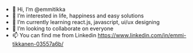 - 👋 Hi, I’m @emmitikka
- 👀 I’m interested in life, happiness and easy solutions
- 🌱 I’m currently learning react.js, javascript, ui/ux designing
- 💞️ I’m looking to collaborate on everyone
- 📫 You can find me from Linkedin https://www.linkedin.com/in/emmi-tikkanen-03557a6b/

<!---
emmitikka/emmitikka is a ✨ special ✨ repository because its `README.md` (this file) appears on your GitHub profile.
You can click the Preview link to take a look at your changes.
--->
